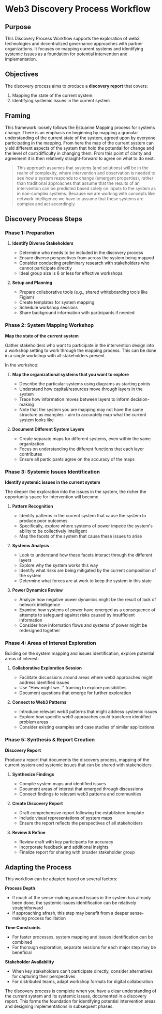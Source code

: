 # Web3 Discovery Process Workflow

## Purpose

This Discovery Process Workflow supports the exploration of web3 technologies and decentralized governance approaches with partner organizations. It focuses on mapping current systems and identifying systemic issues as a foundation for potential intervention and implementation.

## Objectives

The discovery process aims to produce a **discovery report** that covers:

1. Mapping the state of the current system
2. Identifying systemic issues in the current system

## Framing

This framework loosely follows the Estuarine Mapping process for systems change. There is an emphasis on beginning by mapping a granular understanding of the current state of the system, agreed upon by everyone participating in the mapping. From here the map of the current system can yield different aspects of the system that hold the potential for change and the level of cost/difficulty in changing them. From this point of clarity and agreement it is then relatively straight-forward to agree on what to do next.

> This approach assumes that systems (and solutions) will be in the realm of complexity, where intervention and observation is needed to see how a system responds to change (emergent properties), rather than traditional approaches that assume that the results of an intervention can be predicted based solely on inputs to the system as in non-complex systems. Because we are working with concepts like network intelligence we have to assume that these systems are complex and act accordingly.

## Discovery Process Steps

### Phase 1: Preparation

1. **Identify Diverse Stakeholders**
   - Determine who needs to be included in the discovery process
   - Ensure diverse perspectives from across the system being mapped
   - Consider conducting preliminary research with stakeholders who cannot participate directly
   - Ideal group size is 6 or less for effective workshops

2. **Setup and Planning**
   - Prepare collaborative tools (e.g., shared whiteboarding tools like Figjam)
   - Create templates for system mapping
   - Schedule workshop sessions
   - Share background information with participants if needed

### Phase 2: System Mapping Workshop

**Map the state of the current system**

Gather stakeholders who want to participate in the intervention design into a workshop setting to work through the mapping process. This can be done in a single workshop with all stakeholders present.

In the workshop:

1. **Map the organizational systems that you want to explore**
   - Describe the particular systems using diagrams as starting points
   - Understand how capital/resources move through layers in the system
   - Trace how information moves between layers to inform decision-making
   - Note that the system you are mapping may not have the same structure as examples - aim to accurately map what the current system looks like

2. **Document Different System Layers**
   - Create separate maps for different systems, even within the same organization
   - Focus on understanding the different functions that each layer contributes
   - Ensure all participants agree on the accuracy of the maps

### Phase 3: Systemic Issues Identification

**Identify systemic issues in the current system**

The deeper the exploration into the issues in the system, the richer the opportunity space for intervention will become.

1. **Pattern Recognition**
   - Identify patterns in the current system that cause the system to produce poor outcomes
   - Specifically, explore where systems of power impede the system's ability to be collectively intelligent
   - Map the facets of the system that cause these issues to arise

2. **Systems Analysis**
   - Look to understand how these facets interact through the different layers
   - Explore why the system works this way
   - Identify what risks are being mitigated by the current composition of the system
   - Determine what forces are at work to keep the system in this state

3. **Power Dynamics Review**
   - Analyze how negative power dynamics might be the result of lack of network intelligence
   - Examine how systems of power have emerged as a consequence of attempts to safeguard against risks caused by insufficient information
   - Consider how information flows and systems of power might be redesigned together

### Phase 4: Areas of Interest Exploration

Building on the system mapping and issues identification, explore potential areas of interest:

1. **Collaborative Exploration Session**
   - Facilitate discussions around areas where web3 approaches might address identified issues
   - Use "How might we..." framing to explore possibilities
   - Document questions that emerge for further exploration

2. **Connect to Web3 Patterns**
   - Introduce relevant web3 patterns that might address systemic issues
   - Explore how specific web3 approaches could transform identified problem areas
   - Consider existing examples and case studies of similar applications

### Phase 5: Synthesis & Report Creation

**Discovery Report**

Produce a report that documents the discovery process, mapping of the current system and systemic issues that can be shared with stakeholders.

1. **Synthesize Findings**
   - Compile system maps and identified issues
   - Document areas of interest that emerged through discussions
   - Connect findings to relevant web3 patterns and communities

2. **Create Discovery Report**
   - Draft comprehensive report following the established template
   - Include visual representations of system maps
   - Ensure the report reflects the perspectives of all stakeholders

3. **Review & Refine**
   - Review draft with key participants for accuracy
   - Incorporate feedback and additional insights
   - Finalize report for sharing with broader stakeholder group

## Adapting the Process

This workflow can be adapted based on several factors:

**Process Depth**
- If much of the sense-making around issues in the system has already been done, the systemic issues identification can be relatively straightforward
- If approaching afresh, this step may benefit from a deeper sense-making process facilitation

**Time Constraints**
- For faster processes, system mapping and issues identification can be combined
- For thorough exploration, separate sessions for each major step may be beneficial

**Stakeholder Availability**
- When key stakeholders can't participate directly, consider alternatives for capturing their perspectives
- For distributed teams, adapt workshop formats for digital collaboration

The discovery process is complete when you have a clear understanding of the current system and its systemic issues, documented in a discovery report. This forms the foundation for identifying potential intervention areas and designing implementations in subsequent phases.
